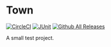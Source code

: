 # Town

[![CircleCI](https://img.shields.io/circleci/project/github/RedSparr0w/node-csgo-parser.svg?style=plastic)](https://circleci.com/gh/shuripa/Town/tree/master)
[![JUnit](https://img.shields.io/badge/JUnit-4.12-orange.svg)](https://mvnrepository.com/artifact/junit/junit/4.12)
[![Github All Releases](https://img.shields.io/github/downloads/atom/atom/total.svg?style=plastic)](https://github.com/shuripa/Town/tree/master/out/Town.jar)


A small tеst project.
